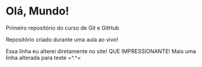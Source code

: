 # Olá, Mundo!
 Primeiro repositório do curso de Git e GitHub

Repositório criado durante uma aula ao vivo!

Essa linha eu alterei diretamente no site! QUE IMPRESSIONANTE!
Mais uma linha alterada para teste =^.^=
